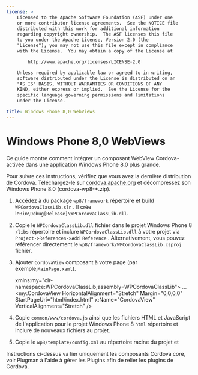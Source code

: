 ```yaml
---
license: >
    Licensed to the Apache Software Foundation (ASF) under one
    or more contributor license agreements.  See the NOTICE file
    distributed with this work for additional information
    regarding copyright ownership.  The ASF licenses this file
    to you under the Apache License, Version 2.0 (the
    "License"); you may not use this file except in compliance
    with the License.  You may obtain a copy of the License at

        http://www.apache.org/licenses/LICENSE-2.0

    Unless required by applicable law or agreed to in writing,
    software distributed under the License is distributed on an
    "AS IS" BASIS, WITHOUT WARRANTIES OR CONDITIONS OF ANY
    KIND, either express or implied.  See the License for the
    specific language governing permissions and limitations
    under the License.

title: Windows Phone 8,0 WebViews
---
```


# Windows Phone 8,0 WebViews

Ce guide montre comment intégrer un composant WebView Cordova-activée dans une application Windows Phone 8.0 plus grande.

Pour suivre ces instructions, vérifiez que vous avez la dernière distribution de Cordova. Téléchargez-le sur [cordova.apache.org](http://cordova.apache.org) et décompressez son Windows Phone 8.0 (cordova-wp8-*.zip).

  1. Accédez à du package `wp8/framework` répertoire et build `WPCordovaClassLib.sln` . Il crée le`Bin\Debug[Release]\WPCordovaClassLib.dll`.

  2. Copie le `WPCordovaClassLib.dll` fichier dans le projet Windows Phone 8 `/libs` répertoire et inclure `WPCordovaClassLib.dll` à votre projet via `Project->References->Add Reference` . Alternativement, vous pouvez référencer directement le `wp8/framework/WPCordovaClassLib.csproj` fichier.

  3. Ajouter `CordovaView` composant à votre page (par exemple,`MainPage.xaml`).
    
        xmlns:my="clr-namespace:WPCordovaClassLib;assembly=WPCordovaClassLib">
        ...
        <my:CordovaView HorizontalAlignment="Stretch" Margin="0,0,0,0" 
        StartPageUri="html/index.html" x:Name="CordovaView" VerticalAlignment="Stretch" />
        

  4. Copie `common/www/cordova.js` ainsi que les fichiers HTML et JavaScript de l'application pour le projet Windows Phone 8 `html` répertoire et inclure de nouveaux fichiers au projet.

  5. Copie le `wp8/template/config.xml` au répertoire racine du projet et

Instructions ci-dessus va lier uniquement les composants Cordova core, voir Plugman à l'aide à gérer les Plugins afin de relier les plugins de Cordova.